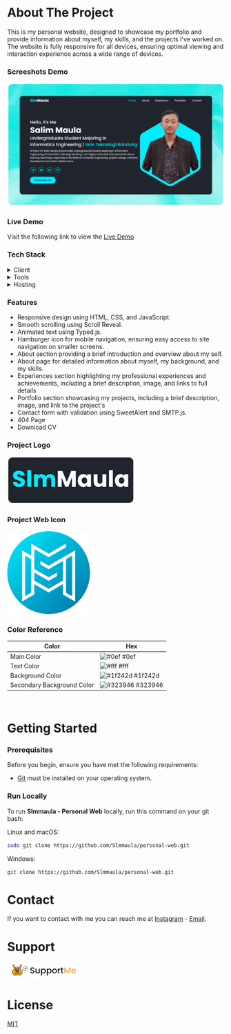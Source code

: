 # About The Project

This is my personal website, designed to showcase my portfolio and provide information about myself, my skills, and the projects I've worked on. The website is fully responsive for all devices, ensuring optimal viewing and interaction experience across a wide range of devices.

### Screeshots Demo

![Slmmaula - Desktop Demo](./readme-images/desktop.png "Desktop Demo")

### Live Demo

Visit the following link to view the [Live Demo](https://slmmaula.vercel.app)

### Tech Stack

<details>
  <summary>Client</summary>
  <ul>
    <li><a href="https://developer.mozilla.org/en-US/docs/Web/Guide/HTML/HTML5">HTML</a></li>
    <li><a href="https://developer.mozilla.org/en-US/docs/Web/CSS">CSS</a></li>
    <li><a href="https://developer.mozilla.org/en-US/docs/Web/JavaScript">JavaScript</a></li>
    <li><a href="https://boxicons.com/">Boxicons</a></li>
    <li><a href="https://scrollrevealjs.org/">Scroll Reveal</a></li>
    <li><a href="https://mattboldt.com/demos/typed-js/">Typed.js</a></li>
  </ul>
</details>

<details>
  <summary>Tools</summary>
  <ul>
    <li><a href="https://sweetalert2.github.io/">SweetAlert</a></li>
    <li><a href="https://smtpjs.com/">SMTP.js</a></li>
    <li><a href="https://favicon.io/favicon-converter/">Favicon</a></li>
  </ul>
</details>

<details>
  <summary>Hosting</summary>
  <ul>
    <li><a href="https://vercel.com/">Vercel</a></li>
    <li><a href="https://pages.github.com/">GitHub Pages</a></li>
  </ul>
</details>

### Features

* Responsive design using HTML, CSS, and JavaScript.
* Smooth scrolling using Scroll Reveal.
* Animated text using Typed.js.
* Hamburger icon for mobile navigation, ensuring easy access to site navigation on smaller screens.
* About section providing a brief introduction and overview about my self.
* About page for detailed information about myself, my background, and my skills.
* Experiences section highlighting my professional experiences and achievements, including a brief description, image, and links to full details
* Portfolio section showcasing my projects, including a brief description, image, and link to the project's
* Contact form with validation using SweetAlert and SMTP.js.
* 404 Page
* Download CV

### Project Logo

![Project Logo](./readme-images/project-logo.png)

### Project Web Icon

![Project Web Icon](./readme-images/project-web-icon.png)

### Color Reference

| Color                      | Hex                                                              |
| -------------------------- | ---------------------------------------------------------------- |
| Main Color                 | ![#0ef](https://via.placeholder.com/10/0ef?text=+) #0ef          |
| Text Color                 | ![#fff](https://via.placeholder.com/10/fff?text=+) #fff          |
| Background Color           | ![#1f242d](https://via.placeholder.com/10/1f242d?text=+) #1f242d |
| Secondary Background Color | ![#323946](https://via.placeholder.com/10/323946?text=+) #323946 |

<br />

# Getting Started

### Prerequisites

Before you begin, ensure you have met the following requirements:

* [Git](https://git-scm.com/downloads "Download Git") must be installed on your operating system.

### Run Locally

To run **Slmmaula - Personal Web** locally, run this command on your git bash:

Linux and macOS:

```bash
sudo git clone https://github.com/Slmmaula/personal-web.git
```

Windows:

```bash
git clone https://github.com/Slmmaula/personal-web.git
```

# Contact

If you want to contact with me you can reach me at [Instagram](https://www.instagram.com/slmmaula_) - [Email](contact.slmmaula@gmail.com).

# Support

<a href="https://saweria.co/slmmaula" target="_blank"><img src="./readme-images/suppme.png" alt="Support Me" /></a>

# License

[MIT](LICENSE.txt)
